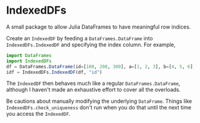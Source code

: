 # IndexedDFs
A small package to allow Julia DataFrames to have meaningful row indices.  

Create an `IndexedDF` by feeding a `DataFrames.DataFrame` into `IndexedDFs.IndexedDF` and specifying the index column. For example,
```julia
import DataFrames
import IndexedDFs
df = DataFrames.DataFrame(id=[100, 200, 300], a=[1, 2, 3], b=[4, 5, 6])
idf = IndexedDFs.IndexedDF(df, "id")
```
The `IndexedDF` then behaves much like a regular `DataFrames.DataFrame`, although I haven't made an exhaustive effort to cover all the overloads.  

Be cautions about manually modifying the underlying `DataFrame`. Things like `IndexedDFs.check_uniqueness` don't run when you do that until the next time you access the `IndexedDF`.

